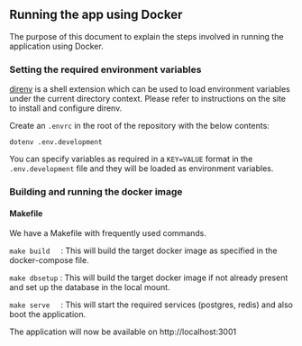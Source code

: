 ## Running the app using Docker

The purpose of this document to explain the steps involved in running the application using Docker.


### Setting the required environment variables
[direnv](https://direnv.net) is a shell extension which can be used to load environment variables under the current directory context. Please refer to instructions on the site to install and configure direnv.

Create an `.envrc` in the root of the repository with the below contents:
```
dotenv .env.development
```
You can specify variables as required in a `KEY=VALUE` format in the `.env.development` file and they will be loaded as environment variables.

### Building and running the docker image

#### Makefile

We have a Makefile with frequently used commands.

`make build` &nbsp;&nbsp;&nbsp;&nbsp;:&nbsp;This will build the target docker image as specified in the docker-compose file.

`make dbsetup`&nbsp;:&nbsp;This will build the target docker image if not already present and set up the database in the local mount.

`make serve`&nbsp;&nbsp;&nbsp;&nbsp;&nbsp;: This will start the required services (postgres, redis) and also boot the application.

The application will now be available on http://localhost:3001

